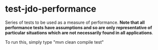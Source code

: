 test-jdo-performance
====================

Series of tests to be used as a measure of performance.
__Note that all performance tests have assumptions and so are only
representative of particular situations which are not necessarily found in all
applications__.

To run this, simply type "mvn clean compile test"
